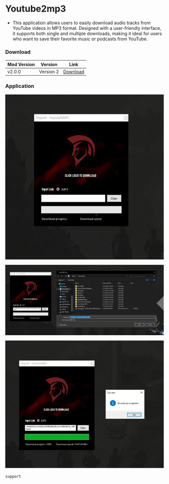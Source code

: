# Youtube2mp3
- This application allows users to easily download audio tracks from YouTube videos in MP3 format. Designed with a user-friendly interface, it supports both single and multiple downloads, making it ideal for users who want to save their favorite music or podcasts from YouTube.

### Download
| Mod Version| Version | Link |
|----------|-------------|-----------------|
| v2.0.0 | Version 2 | [Download](https://www.mediafire.com/file/1cp6kjnsxn18fa2/YoutubetoMp3.rar/file) 

### Application


![Image Link](https://github.com/unrealisticfaces/youtube2mp3/blob/main/photos/449838824_1311365133153937_4272850927892661118_n.jpg)

![Image Link](https://github.com/unrealisticfaces/youtube2mp3/blob/main/photos/449862665_1311365146487269_1245850757706128495_n.jpg)

![Image Link](https://github.com/unrealisticfaces/youtube2mp3/blob/main/photos/449703863_1311365136487270_4253138850949869873_n.jpg)

``support``
